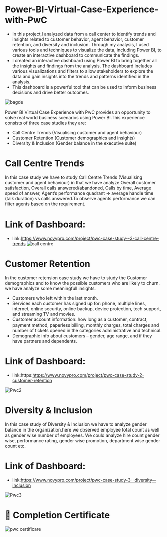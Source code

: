 # Power-BI-Virtual-Case-Experience-with-PwC

* In this project,I analyzed data from a call center to identify trends and insights related to customer behavior, agent behavior, customer retention, and diversity and inclusion. Through my analysis, I used various tools and techniques to visualize the data, including Power BI, to create an interactive dashboard to communicate the findings. 
* I created an interactive dashboard using Power BI to bring together all the insights and findings from the analysis. The dashboard includes various visualizations and filters to allow stakeholders to explore the data and gain insights into the trends and patterns identified in the analysis. 
* This dashboard is a powerful tool that can be used to inform business decisions and drive better outcomes.

![bagde](https://user-images.githubusercontent.com/120369181/235891697-e9c1d64e-303c-4436-be46-6bd176554da4.png)


Power BI Virtual Case Experience with PwC provides an opportunity to solve real world business scenarios using Power BI.This experience consists of three case studies they are:

* Call Centre Trends (Visualising customer and agent behaviour)
* Customer Retention (Customer demographics and insights)
* Diversity & Inclusion (Gender balance in the executive suite)

# Call Centre Trends
In this case study we have to study Call Centre Trends (Visualising customer and agent behaviour) in that we  have analyze Overall customer satisfaction, Overall calls      answered/abandoned, Calls by time, Average speed of answer, Agent’s performance quadrant -> average handle time (talk duration) vs calls answered.To observe agents performance we can filter agents based on the requirement.

# Link of Dashboard:
* link:https://www.novypro.com/project/pwc-case-study--3-call-centre-trends
![call centre](https://user-images.githubusercontent.com/120369181/235892641-ede18480-f400-489b-ae39-3f02c5f12b09.png)

# Customer Retention 

In the customer retension  case study we have to study the Customer demographics and to know the possible customers who are likely to churn. we have analyze some meaningfull insights.

* Customers who left within the last month.
* Services each customer has signed up for: phone, multiple lines, internet, online security, online backup, device protection, tech
support, and streaming TV and movies.
* Customer account information: how long as a customer, contract, payment method, paperless billing, monthly charges, total charges
and number of tickets opened in the categories administrative and technical.
* Demographic info about customers – gender, age range, and if they have partners and dependents.

# Link of Dashboard:
* link:https:https://www.novypro.com/project/pwc-case-study-2-customer-retention

![Pwc2](https://user-images.githubusercontent.com/120369181/236207679-145832f8-009f-49cd-9496-422e909cc318.png)


# Diversity & Inclusion 
In this case study of Diversity & Inclusion we have to analyze gender balance in the organization.here we observed employee total count as well as gender wise number of employees. We could analyze hire count gender wise, performance rating, gender wise promotion, department wise gender count etc.

# Link of Dashboard:
* link:https://www.novypro.com/project/pwc-case-study-3--diversity--inclusion

![Pwc3](https://user-images.githubusercontent.com/120369181/236207748-af94a99a-adfc-4f32-9f6d-4d6fec4d1fce.png)


# 🏅 Completion Certificate
![pwc certificare](https://user-images.githubusercontent.com/120369181/235902346-c2bf3f6c-ae9c-498e-880a-08fcc7674c95.png)



